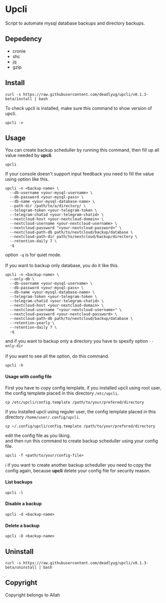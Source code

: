 # Upcli
Script to automate mysql database backups and directory backups.

## Depedency 
- cronie
- shc
- jq
- gzip

## Install
```
curl -s https://raw.githubusercontent.com/deadlyug/upcli/v0.1.3-beta/install | bash
```
To check upcli is installed, make sure this command to show version of upcli.
```
upcli -v
```

## Usage
You can create backup scheduller by running this command, then fill up all value needed by **upcli**.
```
upcli
```
If your console doesn't support input feedback you need to fill the value using option like this.
```
upcli -n <backup-name> \
  --db-username <your-mysql-username> \
  --db-password <your-mysql-pass> \
  --db-name <your-mysql-database-name> \
  --path-dir /path/to/a/directory/ \
  --telegram-token <your-telegram-token \
  --telegram-chatid <your-telegram-chatid> \
  --nextcloud-host <your-nextcloud-domain> \
  --nextcloud-username <your-nextcloud-username> \
  --nextcloud-password "<your-nextcloud-password>" \
  --nextcloud-path-db path/to/nextcloud/backup/database \
  --nextcloud-path-dir path/to/nextcloud/backup/directory \
  --retention-daily 7 \
  -q
```
option `-q` is for quiet mode.
<br><br>
If you want to backup only database, you do it like this.
```
upcli -n <backup-name> \
  --only-db \
  --db-username <your-mysql-username> \
  --db-password <your-mysql-pass> \
  --db-name <your-mysql-database-name> \
  --telegram-token <your-telegram-token \
  --telegram-chatid <your-telegram-chatid> \
  --nextcloud-host <your-nextcloud-domain> \
  --nextcloud-username "<your-nextcloud-username>" \
  --nextcloud-password <your-nextcloud-password> \
  --nextcloud-path-db path/to/nextcloud/backup/database \
  --retention-yearly \
  --retention-daily 7 \
  -q
```
and if you want to backup only a directory you have to spesify option `--only-dir`
<br><br>
if you want to see all the option, do this command.
```
upcli -h
```
#### Usage with config file
First you have to copy config template, if you installed upcli using root user, the config templete placed in this directory `/etc/upcli`.
```
cp /etc/upcli/config.template /path/to/your/prefered/directory
```
if you installed upcli using reguler user, the config template placed in this directory `/home/user/.config/upcli`.
```
cp ~/.config/upcli/config.template /path/to/your/prefered/directory
```
edit the config file as you liking. <br>
and then run this command to create backup scheduller using your config file.
```
upcli -f <path/to/your/config-file>
```
:information_source: if you want to create another backup scheduller you need to copy the config again, because **upcli** delete your config file for security reason.
#### List backups
```
upcli -l
```
#### Disable a backup
```
upcli -d <backup-name>
```
#### Delete a backup
```
upcli -D <backup-name>
```

## Uninstall
```
curl -s https://raw.githubusercontent.com/deadlyug/upcli/v0.1.3-beta/uninstall | bash
```

## Copyright
Copyright belongs to Allah
